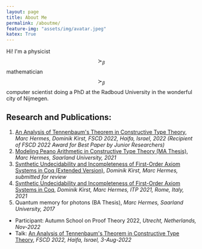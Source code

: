 ```yaml
---
layout: page
title: About Me
permalink: /aboutme/
feature-img: "assets/img/avatar.jpeg"
katex: True
---
```


Hi! I'm a physicist $$\succ_\beta$$ mathematician $$\succ_\beta$$ computer scientist doing a PhD at the Radboud University in the wonderful city of Nijmegen.


## Research and Publications:

1. [An Analysis of Tennenbaum's Theorem in Constructive Type Theory](https://drops.dagstuhl.de/opus/volltexte/2022/16290/pdf/LIPIcs-FSCD-2022-9.pdf), *Marc Hermes, Dominik Kirst, FSCD 2022, Haifa, Israel, 2022 (Recipient of FSCD 2022 Award for Best Paper by Junior Researchers)*
2. [Modeling Peano Arithmetic in Constructive Type Theory (MA Thesis)](https://raw.githubusercontent.com/HermesMarc/Documents/main/thesis.pdf), *Marc Hermes, Saarland University, 2021*
3. [Synthetic Undecidability and Incompleteness of First-Order Axiom Systems in Coq (Extended Version)](https://www.ps.uni-saarland.de/extras/axiomatisations-ext/journal.pdf), *Dominik Kirst, Marc Hermes, submitted for review* 
4. [Synthetic Undecidability and Incompleteness of First-Order Axiom Systems in Coq](https://drops.dagstuhl.de/opus/volltexte/2021/13918/pdf/LIPIcs-ITP-2021-23.pdf), *Dominik Kirst, Marc Hermes, ITP 2021, Rome, Italy, 2021*
5. Quantum memory for photons (BA Thesis), *Marc Hermes, Saarland University, 2017*



<!-- Once I have more of these events, change the bullets to a numbering. Makes it look more impressive -->

- Participant: Autumn School on Proof Theory 2022, *Utrecht, Netherlands, Nov-2022*
- Talk: [An Analysis of Tennenbaum's Theorem in Constructive Type Theory](https://raw.githubusercontent.com/HermesMarc/Documents/main/Tennenbaum-talk.pdf), *FSCD 2022, Haifa, Israel, 3-Aug-2022*